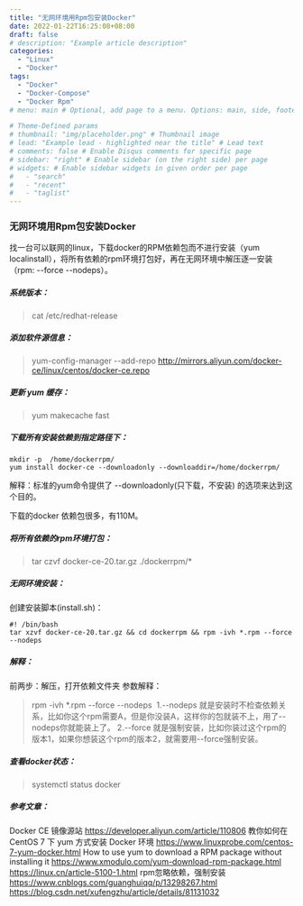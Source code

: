```yaml
---
title: "无网环境用Rpm包安装Docker"
date: 2022-01-22T16:25:08+08:00
draft: false
# description: "Example article description"
categories:
  - "Linux"
  - "Docker"
tags:
  - "Docker"
  - "Docker-Compose"
  - "Docker Rpm"
# menu: main # Optional, add page to a menu. Options: main, side, footer

# Theme-Defined params
# thumbnail: "img/placeholder.png" # Thumbnail image
# lead: "Example lead - highlighted near the title" # Lead text
# comments: false # Enable Disqus comments for specific page
# sidebar: "right" # Enable sidebar (on the right side) per page
# widgets: # Enable sidebar widgets in given order per page
#   - "search"
#   - "recent"
#   - "taglist"
---
```


### 无网环境用Rpm包安装Docker
找一台可以联网的linux，下载docker的RPM依赖包而不进行安装（yum localinstall），将所有依赖的rpm环境打包好，再在无网环境中解压逐一安装（rpm: --force --nodeps）。
##### 系统版本：
> cat /etc/redhat-release

##### 添加软件源信息：
> yum-config-manager --add-repo http://mirrors.aliyun.com/docker-ce/linux/centos/docker-ce.repo

##### 更新 yum 缓存：
> yum makecache fast

##### 下载所有安装依赖到指定路径下：
```
mkdir -p  /home/dockerrpm/
yum install docker-ce --downloadonly --downloaddir=/home/dockerrpm/
```
解释：标准的yum命令提供了 --downloadonly(只下载，不安装) 的选项来达到这个目的。


下载的docker 依赖包很多，有110M。

##### 将所有依赖的rpm环境打包：
> tar czvf docker-ce-20.tar.gz ./dockerrpm/*

##### 无网环境安装：
创建安装脚本(install.sh)：
```
#! /bin/bash
tar xzvf docker-ce-20.tar.gz && cd dockerrpm && rpm -ivh *.rpm --force --nodeps
```
##### 解释：
前两步：解压，打开依赖文件夹
参数解释：
> rpm -ivh *.rpm --force --nodeps 
1.--nodeps 就是安装时不检查依赖关系，比如你这个rpm需要A，但是你没装A，这样你的包就装不上，用了--nodeps你就能装上了。
2.--force 就是强制安装，比如你装过这个rpm的版本1，如果你想装这个rpm的版本2，就需要用--force强制安装。

##### 查看docker状态：
> systemctl status docker


##### 参考文章：
Docker CE 镜像源站
https://developer.aliyun.com/article/110806
教你如何在 CentOS 7 下 yum 方式安装 Docker 环境
https://www.linuxprobe.com/centos-7-yum-docker.html
How to use yum to download a RPM package without installing it
https://www.xmodulo.com/yum-download-rpm-package.html
https://linux.cn/article-5100-1.html
rpm忽略依赖，强制安装
https://www.cnblogs.com/guanghuiqq/p/13298267.html
https://blog.csdn.net/xufengzhu/article/details/81131032
